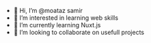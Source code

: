 - 👋 Hi, I’m @moataz samir
- 👀 I’m interested in learning web skills
- 🌱 I’m currently learning Nuxt.js
- 💞️ I’m looking to collaborate on usefull projects
